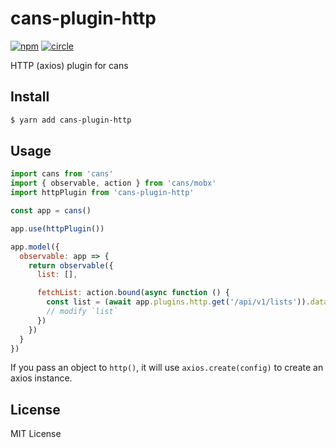 # cans-plugin-http

[![npm](https://img.shields.io/npm/v/cans-plugin-http.svg)](https://www.npmjs.com/package/cans-plugin-http)
[![circle](https://circleci.com/gh/djyde/cans-plugin-http.svg?style=shield)](https://circleci.com/gh/djyde/cans-plugin-http)

HTTP (axios) plugin for cans

## Install

```bash
$ yarn add cans-plugin-http
```

## Usage

```js
import cans from 'cans'
import { observable, action } from 'cans/mobx'
import httpPlugin from 'cans-plugin-http'

const app = cans()

app.use(httpPlugin())

app.model({
  observable: app => {
    return observable({
      list: [],

      fetchList: action.bound(async function () {
        const list = (await app.plugins.http.get('/api/v1/lists')).data
        // modify `list`
      })
    })
  }
})
```

If you pass an object to `http()`, it will use `axios.create(config)` to create an axios instance.

## License

MIT License
